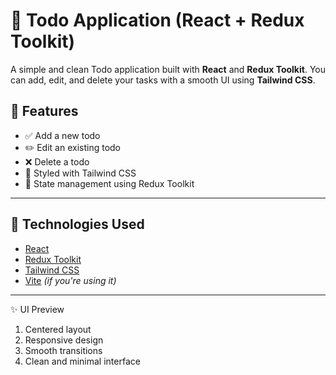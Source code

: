# 📝 Todo Application (React + Redux Toolkit)

A simple and clean Todo application built with **React** and **Redux Toolkit**. You can add, edit, and delete your tasks with a smooth UI using **Tailwind CSS**.

## 🚀 Features
- ✅ Add a new todo
- ✏️ Edit an existing todo
- ❌ Delete a todo
- 🎨 Styled with Tailwind CSS
- 🧠 State management using Redux Toolkit

---

## 🔧 Technologies Used

- [React](https://reactjs.org/)
- [Redux Toolkit](https://redux-toolkit.js.org/)
- [Tailwind CSS](https://tailwindcss.com/)
- [Vite](https://vitejs.dev/) *(if you're using it)*

---

✨ UI Preview
1. Centered layout
2. Responsive design
3. Smooth transitions
4. Clean and minimal interface
